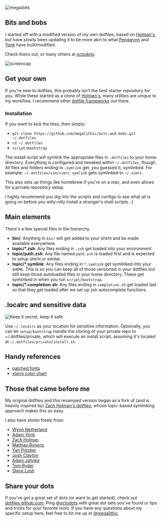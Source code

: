 ![megadots][]

## Bits and bobs

I started off with a modified version of my own dotfiles, based on
[Holman's][holman/dotfiles], but have slowly been updating it to be
more akin to what [Pengwynn][pengwynn/dotfiles] and
[Yonk][adamyonk/dotfiles] have built/modified.

Check theirs out, or many others at [octodots][dotfiles].

![screencap][]

## Get your own ##

If you're new to dotfiles, this probably isn't the best starter repository for
you. While these started as a clone of [Holman's][holman/dotfiles], many
utilities are unique to my workflow. I recommend other [dotfile frameworks][dotfiles]
out there.

### Installation ###

If you want to kick the tires, then simply:

- `git clone https://github.com/megalithic/bits-and-bobs.git ~/.dotfiles`
- `cd ~/.dotfiles`
- `script/bootstrap`

The install script will symlink the appropriate files in `.dotfiles` to your
home directory. Everything is configured and tweaked within `~/.dotfiles`,
though. All files and folders ending in `.symlink` get, you guessed it,
symlinked. For example: `~/.dotfiles/vim/vimrc.symlink` gets symlinked to
`~/.vimrc`.

This also sets up things like homebrew if you're on a mac, and even allows for a
private repository setup.

I highly recommend you dig into the scripts and configs to see what all
is going on before you willy-nilly install a stranger's shell scripts. :)

## Main elements ##

There's a few special files in the hierarchy.

- **bin/**: Anything in `bin/` will get added to your `$PATH` and be made
  available everywhere.
- **topic/\*.zsh**: Any files ending in `.zsh` get loaded into your
  environment.
- **topic/path.zsh**: Any file named `path.zsh` is loaded first and is
  expected to setup `$PATH` or similar.
- **topic/\*.symlink**: Any files ending in `*.symlink` get symlinked into
  your `$HOME`. This is so you can keep all of those versioned in your dotfiles
  but still keep those autoloaded files in your home directory. These get
  symlinked in when you run `script/bootstrap`.
- **topic/\*.completion.sh**: Any files ending in `completion.sh` get loaded
  last so that they get loaded after we set up zsh autocomplete functions.

## .localrc and sensitive data
![Keep it secret, keep it safe](https://dl.dropboxusercontent.com/u/81794/secret_safe.jpg)

Use `~/.localrc` as your location for sensitive information. Optionally, you
can let `setup/bootstrap` handle the cloning of your private repo to
~/.dotfiles/private, which will execute an install script, assuming it's
located at `~/.dotfiles/private/install.sh`.

## Handy references ##

- [patched fonts](https://github.com/powerline/fonts)
- [xterm color chart](https://raw.github.com/foize/go.sgr/master/xterm_color_chart.png)

## Those that came before me ##

My original dotfiles and this revamped version began as a fork of
(and is heavily inspired by) [Zach Holman's dotfiles][holman/dotfiles],
whose topic-based symlinking approach makes this so easy.

I also have stolen freely from:

* [Wynn Netherland](https://github.com/pengwynn/dotfiles)
* [Adam Yonk](https://github.com/adamyonk/dotfiles)
* [Zach Holman](https://github.com/holman/dotfiles)
* [Mathias Bynens](https://github.com/mathiasbynens/dotfiles)
* [Yan Pritzker](https://github.com/skwp/dotfiles)
* [Josh Clayton](https://github.com/joshuaclayton/dotfiles)
* [Adam Jahnke](https://github.com/adamyonk/dotfiles)
* [Tom Ryder](https://github.com/tejr/dotfiles)
* [Steve Losh](https://github.com/sjl/dotfiles)

## Share your dots

If you've got a great set of dots (or want to get started), check out
[dotfiles.github.com][dotfiles]. Ping @[octodots][] with great dot sets
you've found or tips and tricks for your favorite tools. If you have any
questions about my specific setup here, feel free to hit me up at @[megalithic].

[dotfiles]: http://dotfiles.github.com
[octodots]: https://twitter.com/octodots
[megalithic]: https://twitter.com/megalithic
[yonk]: https://twitter.com/adamyonk
[pengwynn]: https://twitter.com/pengwynn
[holman/dotfiles]: https://github.com/holman/dotfiles
[pengwynn/dotfiles]: https://github.com/pengwynn/dotfiles
[adamyonk/dotfiles]: https://github.com/adamyonk/dotfiles
[megadots]:
https://dl.dropboxusercontent.com/u/81794/megadotfiles.png
[screencap]:
https://dl.dropboxusercontent.com/u/81794/screencap.png
